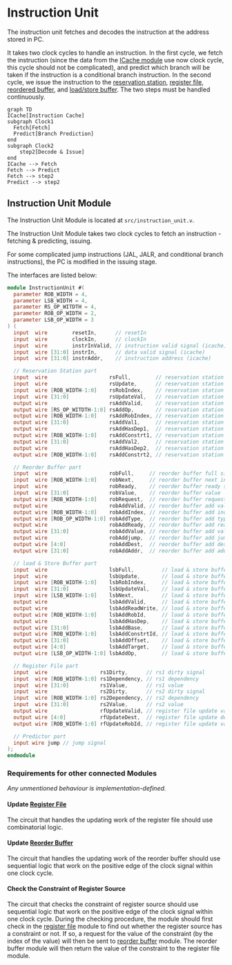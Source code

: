 # Instruction Unit

The instruction unit fetches and decodes the instruction at the address stored
in PC.

It takes two clock cycles to handle an instruction. In the first cycle, we
fetch the instruction (since the data from the
[ICache module](cache.md#instruction-cache) use now clock cycle, this cycle
should not be complicated), and predict which branch will be taken if the
instruction is a conditional branch instruction. In the second cycle, we
issue the instruction to the [reservation station](reservation_station.md),
[register file](register_file.md), [reordered buffer](reorder_buffer.md), and
[load/store buffer](load_store_buffer.md). The two steps must be handled
continuously.

```mermaid
graph TD
ICache[Instruction Cache]
subgraph Clock1
  Fetch[Fetch]
  Predict[Branch Prediction]
end
subgraph Clock2
    step2[Decode & Issue]
end
ICache --> Fetch
Fetch --> Predict
Fetch --> step2
Predict --> step2
```

## Instruction Unit Module

The Instruction Unit Module is located at `src/instruction_unit.v`.

The Instruction Unit Module takes two clock cycles to fetch an
instruction - fetching & predicting, issuing.

For some complicated jump instructions (JAL, JALR, and conditional branch
instructions), the PC is modified in the issuing stage.

The interfaces are listed below:

```verilog
module InstructionUnit #(
  parameter ROB_WIDTH = 4,
  parameter LSB_WIDTH = 4,
  parameter RS_OP_WITDTH = 4,
  parameter ROB_OP_WIDTH = 2,
  parameter LSB_OP_WIDTH = 3
) (
  input  wire        resetIn,      // resetIn
  input  wire        clockIn,      // clockIn
  input  wire        instrInValid, // instruction valid signal (icache)
  input  wire [31:0] instrIn,      // data valid signal (icache)
  input  wire [31:0] instrAddr,    // instruction address (icache)

  // Reservation Station part
  input  wire                    rsFull,        // reservation station full signal
  input  wire                    rsUpdate,      // reservation station update signal
  input  wire [ROB_WIDTH-1:0]    rsRobIndex,    // reservation station rob index
  input  wire [31:0]             rsUpdateVal,   // reservation station value
  output wire                    rsAddValid,    // reservation station add valid signal
  output wire [RS_OP_WITDTH-1:0] rsAddOp,       // reservation station add op
  output wire [ROB_WIDTH-1:0]    rsAddRobIndex, // reservation station add rob index
  output wire [31:0]             rsAddVal1,     // reservation station add value1
  output wire                    rsAddHasDep1,  // reservation station add value1 dependency
  output wire [ROB_WIDTH-1:0]    rsAddConstrt1, // reservation station add value1 constraint
  output wire [31:0]             rsAddVal2,     // reservation station add value2
  output wire                    rsAddHasDep2,  // reservation station add value2 dependency
  output wire [ROB_WIDTH-1:0]    rsAddConstrt2, // reservation station add value2 constraint

  // Reorder Buffer part
  input  wire                    robFull,     // reorder buffer full signal
  input  wire [ROB_WIDTH-1:0]    robNext,     // reorder buffer next index
  input  wire                    robReady,    // reorder buffer ready signal
  input  wire [31:0]             robValue,    // reorder buffer value
  output wire [ROB_WIDTH-1:0]    robRequest,  // reorder buffer request
  output wire                    robAddValid, // reorder buffer add valid signal
  output wire [ROB_WIDTH-1:0]    robAddIndex, // reorder buffer add index
  output wire [ROB_OP_WIDTH-1:0] robAddType,  // reorder buffer add type signal
  output wire                    robAddReady, // reorder buffer add ready signal
  output wire [31:0]             robAddValue, // reorder buffer add value signal
  output wire                    robAddjump,  // reorder buffer add jump signal
  output wire [4:0]              robAddDest,  // reorder buffer add destination register signal
  output wire [31:0]             robAddAddr,  // reorder buffer add address

  // load & Store Buffer part
  input  wire                    lsbFull,         // load & store buffer full signal
  input  wire                    lsbUpdate,       // load & store buffer update signal
  input  wire [ROB_WIDTH-1:0]    lsbRobIndex,     // load & store buffer rob index
  input  wire [31:0]             lsbUpdateVal,    // load & store buffer value
  input  wire [LSB_WIDTH-1:0]    lsbNext,         // load & store buffer next index
  output wire                    lsbAddValid,     // load & store buffer add valid signal
  output wire                    lsbAddReadWrite, // load & store buffer read/write select
  output wire [ROB_WIDTH-1:0]    lsbAddRobId,     // load & store buffer rob index
  output wire                    lsbAddHasDep,    // load & store buffer has dependency
  output wire [31:0]             lsbAddBase,      // load & store buffer add base addr
  output wire [ROB_WIDTH-1:0]    lsbAddConstrtId, // load & store buffer add constraint index (RoB)
  output wire [31:0]             lsbAddOffset,    // load & store buffer add offset
  output wire [4:0]              lsbAddTarget,    // load & store buffer add target register
  output wire [LSB_OP_WIDTH-1:0] lsbAddOp,        // load & store buffer add op

  // Register File part
  input  wire                 rs1Dirty,      // rs1 dirty signal
  input  wire [ROB_WIDTH-1:0] rs1Dependency, // rs1 dependency
  input  wire [31:0]          rs1Value,      // rs1 value
  input  wire                 rs2Dirty,      // rs2 dirty signal
  input  wire [ROB_WIDTH-1:0] rs2Dependency, // rs2 dependency
  input  wire [31:0]          rs2Value,      // rs2 value
  output wire                 rfUpdateValid, // register file update valid signal
  output wire [4:0]           rfUpdateDest,  // register file update destination
  output wire [ROB_WIDTH-1:0] rfUpdateRobId, // register file update value

  // Predictor part
  input wire jump // jump signal
);
endmodule
```

### Requirements for other connected Modules
*Any unmentioned behaviour is implementation-defined.*

#### Update [Register File](register_file.md)
The circuit that handles the updating work of the register file should use
combinatorial logic.

#### Update [Reorder Buffer](reorder_buffer.md)
The circuit that handles the updating work of the reorder buffer should use
sequential logic that work on the positive edge of the clock signal within
one clock cycle.

#### Check the Constraint of Register Source
The circuit that checks the constraint of register source should use
sequential logic that work on the positive edge of the clock signal within
one clock cycle. During the checking procedure, the module should first check
in the [register file](register_file.md) module to find out whether the
register source has a constraint or not. If so, a request for the value of
the constraint (by the index of the value) will then be sent to
[reorder buffer](reorder_buffer.md) module. The reorder buffer module will
then return the value of the constraint to the register file module.

